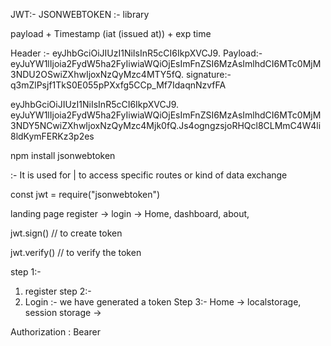 JWT:- JSONWEBTOKEN :- library

payload  + Timestamp (iat (issued at)) + exp time

Header :- eyJhbGciOiJIUzI1NiIsInR5cCI6IkpXVCJ9. Payload:-eyJuYW1lIjoia2FydW5ha2FyIiwiaWQiOjEsImFnZSI6MzAsImlhdCI6MTc0MjM3NDU2OSwiZXhwIjoxNzQyMzc4MTY5fQ.
signature:- q3mZlPsjf1TkS0E055pPXxfg5CCp_Mf7IdaqnNzvfFA

eyJhbGciOiJIUzI1NiIsInR5cCI6IkpXVCJ9. eyJuYW1lIjoia2FydW5ha2FyIiwiaWQiOjEsImFnZSI6MzAsImlhdCI6MTc0MjM3NDY5NCwiZXhwIjoxNzQyMzc4Mjk0fQ.Js4ogngzsjoRHQcl8CLMmC4W4li8ldKymFERKz3p2es 





npm install jsonwebtoken

:- It is used for | to access specific routes or kind of data exchange

const jwt = require("jsonwebtoken")

landing page
register -> login -> Home, dashboard, about, 

jwt.sign() // to create token

jwt.verify() // to verify the token

step 1:- 
1. register 
step 2:- 
1. Login :- we have generated a token
Step 3:- Home -> localstorage, session storage -> 

Authorization : Bearer <token>